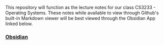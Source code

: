 This repository will function as the lecture notes for our class CS3233 - Operating Systems. These notes while available to view through Github's built-in Markdown viewer will be best viewed through the Obsidian App linked below.

### [Obsidian](https://obsidian.md/)